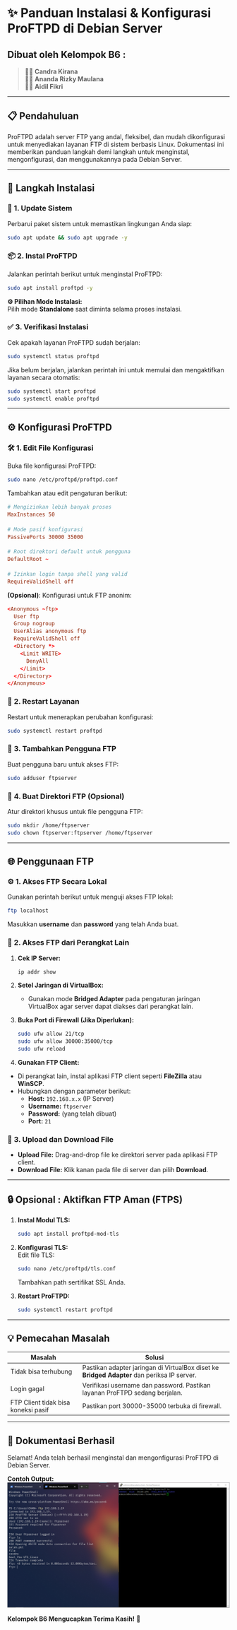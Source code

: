 # ✨ **Panduan Instalasi & Konfigurasi ProFTPD di Debian Server**  

## **Dibuat oleh Kelompok B6 :**  
> 👩‍💻 **Candra Kirana**  
> 👨‍💻 **Ananda Rizky Maulana**  
> 👨‍💻 **Aidil Fikri**  

---

## 📋 **Pendahuluan**  
ProFTPD adalah server FTP yang andal, fleksibel, dan mudah dikonfigurasi untuk menyediakan layanan FTP di sistem berbasis Linux. Dokumentasi ini memberikan panduan langkah demi langkah untuk menginstal, mengonfigurasi, dan menggunakannya pada Debian Server.  

---

## 🚀 **Langkah Instalasi**  

### 🔧 **1. Update Sistem**  
Perbarui paket sistem untuk memastikan lingkungan Anda siap:  
```bash
sudo apt update && sudo apt upgrade -y
```

### 📦 **2. Instal ProFTPD**  
Jalankan perintah berikut untuk menginstal ProFTPD:  
```bash
sudo apt install proftpd -y
```  

**⚙️ Pilihan Mode Instalasi:**  
Pilih mode **Standalone** saat diminta selama proses instalasi.  

### ✅ **3. Verifikasi Instalasi**  
Cek apakah layanan ProFTPD sudah berjalan:  
```bash
sudo systemctl status proftpd
```  

Jika belum berjalan, jalankan perintah ini untuk memulai dan mengaktifkan layanan secara otomatis:  
```bash
sudo systemctl start proftpd
sudo systemctl enable proftpd
```  

---

## ⚙️ **Konfigurasi ProFTPD**  

### 🛠️ **1. Edit File Konfigurasi**  
Buka file konfigurasi ProFTPD:  
```bash
sudo nano /etc/proftpd/proftpd.conf
```  

Tambahkan atau edit pengaturan berikut:  
```conf
# Mengizinkan lebih banyak proses
MaxInstances 50

# Mode pasif konfigurasi
PassivePorts 30000 35000

# Root direktori default untuk pengguna
DefaultRoot ~

# Izinkan login tanpa shell yang valid
RequireValidShell off
```

**(Opsional)**: Konfigurasi untuk FTP anonim:  
```conf
<Anonymous ~ftp>
  User ftp
  Group nogroup
  UserAlias anonymous ftp
  RequireValidShell off
  <Directory *>
    <Limit WRITE>
      DenyAll
    </Limit>
  </Directory>
</Anonymous>
```

### 🔄 **2. Restart Layanan**  
Restart untuk menerapkan perubahan konfigurasi:  
```bash
sudo systemctl restart proftpd
```

### 👤 **3. Tambahkan Pengguna FTP**  
Buat pengguna baru untuk akses FTP:  
```bash
sudo adduser ftpserver
```  

### 📁 **4. Buat Direktori FTP (Opsional)**  
Atur direktori khusus untuk file pengguna FTP:  
```bash
sudo mkdir /home/ftpserver
sudo chown ftpserver:ftpserver /home/ftpserver
```

---

## 🌐 **Penggunaan FTP**  

### ⚙️ **1. Akses FTP Secara Lokal**  
Gunakan perintah berikut untuk menguji akses FTP lokal:  
```bash
ftp localhost
```  

Masukkan **username** dan **password** yang telah Anda buat.  

### 📡 **2. Akses FTP dari Perangkat Lain**  
1. **Cek IP Server:**  
   ```bash
   ip addr show
   ```
2. **Setel Jaringan di VirtualBox:**  
   - Gunakan mode **Bridged Adapter** pada pengaturan jaringan VirtualBox agar server dapat diakses dari perangkat lain.
     
3. **Buka Port di Firewall (Jika Diperlukan):**  
   ```bash
   sudo ufw allow 21/tcp
   sudo ufw allow 30000:35000/tcp
   sudo ufw reload
   ```  
4. **Gunakan FTP Client:**
- Di perangkat lain, instal aplikasi FTP client seperti **FileZilla** atau **WinSCP**.
- Hubungkan dengan parameter berikut:
  - **Host:** `192.168.x.x` (IP Server)
  - **Username:** `ftpserver`
  - **Password:** (yang telah dibuat)
  - **Port:** `21`

### 📡 **3. Upload dan Download File**  
   - **Upload File:** Drag-and-drop file ke direktori server pada aplikasi FTP client.
   - **Download File:** Klik kanan pada file di server dan pilih **Download**.

---

## 🔒 **Opsional : Aktifkan FTP Aman (FTPS)**  

1. **Instal Modul TLS:**  
   ```bash
   sudo apt install proftpd-mod-tls
   ```  

2. **Konfigurasi TLS:**  
   Edit file TLS:  
   ```bash
   sudo nano /etc/proftpd/tls.conf
   ```  
   Tambahkan path sertifikat SSL Anda.  

3. **Restart ProFTPD:**  
   ```bash
   sudo systemctl restart proftpd
   ```  

---

## 💡 **Pemecahan Masalah**  

| **Masalah**                          | **Solusi**                                                                                   |
|--------------------------------------|---------------------------------------------------------------------------------------------|
| Tidak bisa terhubung                 | Pastikan adapter jaringan di VirtualBox diset ke **Bridged Adapter** dan periksa IP server. |
| Login gagal                          | Verifikasi username dan password. Pastikan layanan ProFTPD sedang berjalan.                 |
| FTP Client tidak bisa koneksi pasif  | Pastikan port 30000-35000 terbuka di firewall.                                              |

---

## 🎉 **Dokumentasi Berhasil**  
Selamat! Anda telah berhasil menginstal dan mengonfigurasi ProFTPD di Debian Server.  

**Contoh Output:**  
![Output Berhasil](image.png) 

**Kelompok B6 Mengucapkan Terima Kasih!** 🙌
